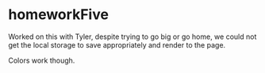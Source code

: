 # homeworkFive

Worked on this with Tyler, despite trying to go big or go home, we could not get the local storage to save appropriately and render to the page.

Colors work though.